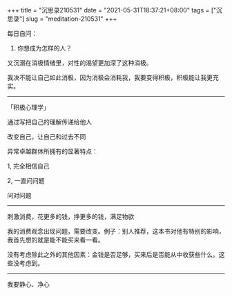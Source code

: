 +++
title = "沉思录210531"
date = "2021-05-31T18:37:21+08:00"
tags = ["沉思录"]
slug = "meditation-210531"
+++

每日自问：

1. 你想成为怎样的人？

又沉溺在消极情绪里，对性的渴望更加深了这种消极。

我决不能让自己如此消极，因为消极会消耗我，我要变得积极，积极能让我更充实。

---

「积极心理学」

通过写把自己的理解传递给他人

改变自己，让自己和过去不同

异常卓越群体所拥有的显著特点：

1, 完全相信自己

2, 一直问问题

问对问题

---

刺激消费，花更多的钱，挣更多的钱，满足物欲

我的消费观念出现问题，需要改变。例子：别人推荐，这本书对他有特别的影响，我首先想的就是能不能买来看一看。

没有考虑除此之外的其他因素：金钱是否足够，买来后是否能从中收获些什么。这些没考虑到。

---

我要静心、净心
